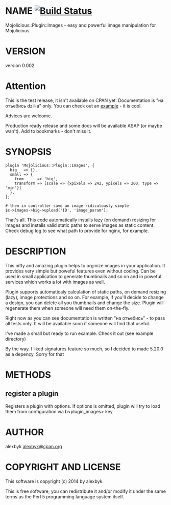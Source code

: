 # NAME [![Build Status](https://travis-ci.org/alexbyk/mojo-images.svg?branch=master)](https://travis-ci.org/alexbyk/mojo-images)

Mojolicious::Plugin::Images - easy and powerful image manipulation for Mojolicious

# VERSION

version 0.002

# Attention

This is the test release, it isn't available on CPAN yet. Documentation is "на отъебись dzil-а" only.
You can check out an [example](https://github.com/alexbyk/mojo-images/blob/master/examples/Resize.pl) - it is cool. 

Advices are welcome.

Production ready release and some docs will be available ASAP (or maybe wan't). Add to bookmarks - don't miss it.

# SYNOPSIS

    plugin 'Mojolicious::Plugin::Images', {
      big   => {},
      small => {
        from      => 'big',
        transform => [scale => {xpixels => 242, ypixels => 200, type => 'min'}]
      },
    };

    # then in controller save an image ridiculously simple
    $c->images->big->upload('ID', 'image_param');

That's all. This code automatically installs lazy (on demand) resizing for images and
installs valid static paths to serve images as static content. Check debug log to see
what path to provide for nginx, for example.

# DESCRIPTION

This nifty and amazing plugin helps to orginize images in your application. It provides very simple but poweful features
even without coding.
Can be used in small application to generate thumbnails and so on and
in poweful services which works a lot with images as well.

Plugin supports automaticaly calculation of static paths, on demand resizing (lazy), image protections and so on.
For example, if you'll decide to change a design, you can delete all you thumbnails and change the size. Plugin will
regenerate them when someone will need them on-the-fly.

Right now as you can see documentation is written "на отъебись" - to pass all tests only. It will be available soon if someone
will find that useful.

I've made a small but ready to run example. Check it out (see example directory)

By the way. I liked signatures feature so much, so I decided to made 5.20.0 as a depency. Sorry for that

# METHODS

## register a plugin

Registers a plugin with options. If options is omitted, plugin will try to load them from
configuration via b<plugin\_images> key

# AUTHOR

alexbyk <alexbyk@cpan.org>

# COPYRIGHT AND LICENSE

This software is copyright (c) 2014 by alexbyk.

This is free software; you can redistribute it and/or modify it under
the same terms as the Perl 5 programming language system itself.
